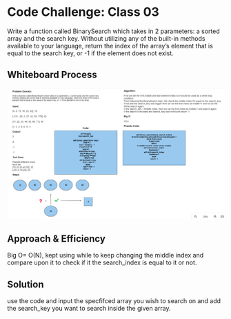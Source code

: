 # Code Challenge: Class 03
Write a function called BinarySearch which takes in 2 parameters: a sorted array and the search key. Without utilizing any of the built-in methods available to your language, return the index of the array’s element that is equal to the search key, or -1 if the element does not exist.
## Whiteboard Process
![Alt text](CC3.png)

## Approach & Efficiency
Big O= O(N), kept using while to keep changing the middle index and compare upon it to check if it the search_index is equal to it or not.

## Solution
use the code and input the specfifced array you wish to search on and add the search_key you want to search inside the given array.